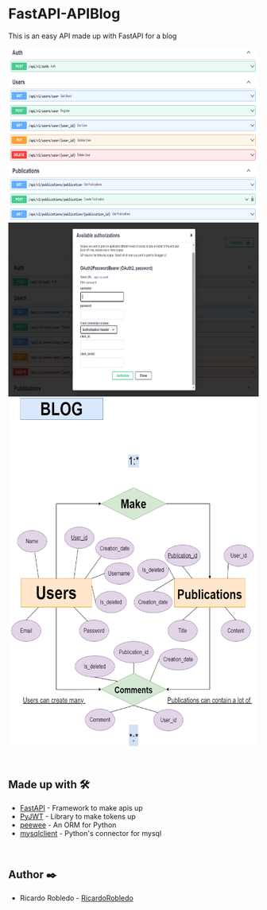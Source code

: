 # FastAPI-APIBlog

This is an easy API made up with FastAPI for a blog 

<p align="center">
    <img src="https://github.com/RicardoRobledo/FastAPI-APIBlog/blob/main/1.png" width="700px" height="350px">
    <img src="https://github.com/RicardoRobledo/FastAPI-APIBlog/blob/main/2.png" width="700px" height="350px">
    <img src="https://github.com/RicardoRobledo/FastAPI-APIBlog/blob/main/Diagrams/Diagram.png" width="570px" height="700px">
</p>

<br>


## Made up with 🛠️

- [FastAPI](https://fastapi.tiangolo.com/) - Framework to make apis up
- [PyJWT](https://pyjwt.readthedocs.io/en/stable/) - Library to make tokens up
- [peewee](https://docs.peewee-orm.com/en/latest/) - An ORM for Python
- [mysqlclient](https://mysqlclient.readthedocs.io/) - Python's connector for mysql


<br>


## Author ✒️

- Ricardo Robledo - [RicardoRobledo](https://github.com/RicardoRobledo)

